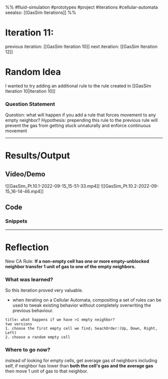 %%
#fluid-simulation #prototypes #project #iterations #cellular-automata 
seealso: [[GasSim Iterations]]
%%
# Iteration 11: 
previous iteration: [[GasSim Iteration 10]]
next iteration: [[GasSim Iteration 12]]

# Random Idea
I wanted to try adding an additional rule to the rule created in [[GasSim Iteration 10|Iteration 10]]

### Question Statement
Question: what will happen if you add a rule that forces movement to any empty neighbor?
Hypothesis: prepending this rule to the previous rule will prevent the gas from getting stuck unnaturally and enforce continuous movement

---
# Results/Output


## Video/Demo
![[GasSim_Pt.10.1-2022-09-15_15-51-33.mp4]]
![[GasSim_Pt.10.2-2022-09-15_16-14-46.mp4]]
## Code


### Snippets



---

# Reflection

New CA Rule:
**If a non-empty cell has one or more empty-unblocked neighbor transfer 1 unit of gas to one of the empty neighbors.**


### What was learned?
So this iteration proved very valuable.  
- when iterating on a Cellular Automata, compositing a set of rules can be used to tweak existing behavior without completely overwriting the previous behaviour.

```ad-note
title: what happens if we have >1 empty neighbor?
two versions
1. choose the first empty cell we find; SeachOrder:(Up, Down, Right, Left)
2. choose a random empty cell

```


### Where to go now?
instead of looking for empty cells, get average gas of neighbors including self, if neighbor has lower than **both the cell's gas and the average gas** then move 1 unit of gas to that neighbor.

